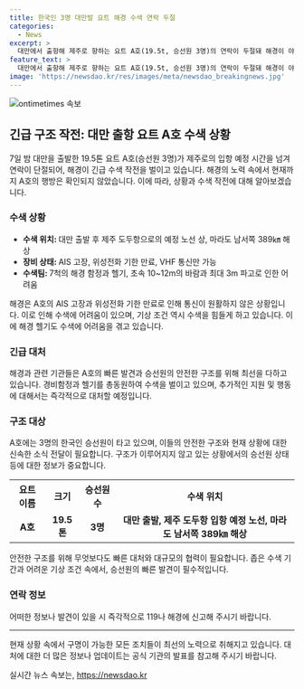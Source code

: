 ```yaml
---
title: 한국인 3명 대만발 요트 해경 수색 연락 두절
categories:
  - News
excerpt: >
  대만에서 출항해 제주로 향하는 요트 A호(19.5t, 승선원 3명)의 연락이 두절돼 해경이 야간 수색을 벌이고 있다. 지난 4일 대만을 떠나 8일 제주 도두항에 도착 예정이었던 A호는 마지막으로 6일 오전 10시에 마라도 남서쪽 해상에서 확인됐다. 현재 AIS가 고장나 연락이 두절된 상황이며, 해경은 3천t급 경비함정과 헬기를 투입해 수색을 벌이고 있지만, 기상 조건이 좋지 않아 어려움을 겪고 있다. 3명의 한국 승선원이 탑승한 A호의 안전을 우려하여 대대적인 수색 작업이 진행 중이다.
feature_text: >
  대만에서 출항해 제주로 향하는 요트 A호(19.5t, 승선원 3명)의 연락이 두절돼 해경이 야간 수색을 벌이고 있다. 지난 4일 대만을 떠나 8일 제주 도두항에 도착 예정이었던 A호는 마지막으로 6일 오전 10시에 마라도 남서쪽 해상에서 확인됐다. 현재 AIS가 고장나 연락이 두절된 상황이며, 해경은 3천t급 경비함정과 헬기를 투입해 수색을 벌이고 있지만, 기상 조건이 좋지 않아 어려움을 겪고 있다. 3명의 한국 승선원이 탑승한 A호의 안전을 우려하여 대대적인 수색 작업이 진행 중이다.
image: 'https://newsdao.kr/res/images/meta/newsdao_breakingnews.jpg'
---
```


<p><img src="https://newsdao.kr/res/images/meta/newsdao_breakingnews.jpg" alt="ontimetimes 속보" /></p>

<h2 data-ke-size="size26">긴급 구조 작전: 대만 출항 요트 A호 수색 상황</h2>

<p data-ke-size="size16">7일 밤 대만을 출발한 19.5톤 요트 A호(승선원 3명)가 제주로의 입항 예정 시간을 넘겨 연락이 단절되어, 해경이 긴급 수색 작전을 벌이고 있습니다. 해경의 노력 속에서 현재까지 A호의 행방은 확인되지 않았습니다. 이에 따라, 상황과 수색 작전에 대해 알아보겠습니다.</p>

<h3>수색 상황</h3>

<ul>
    <li><b>수색 위치: </b>대만 출발 후 제주 도두항으로의 예정 노선 상, 마라도 남서쪽 389㎞ 해상</li>
    <li><b>장비 상태: </b>AIS 고장, 위성전화 기한 만료, VHF 통신만 가능</li>
    <li><b>수색팀: </b>7척의 해경 함정과 헬기, 초속 10~12m의 바람과 최대 3m 파고로 인한 어려움</li>
</ul>

<p data-ke-size="size16">해경은 A호의 AIS 고장과 위성전화 기한 만료로 인해 통신이 원활하지 않은 상황입니다. 이로 인해 수색에 어려움이 있으며, 기상 조건 역시 수색을 힘들게 하고 있습니다. 이에 해경 헬기도 수색에 어려움을 겪고 있습니다.</p>

<h3>긴급 대처</h3>

<p data-ke-size="size16">해경과 관련 기관들은 A호의 빠른 발견과 승선원의 안전한 구조를 위해 최선을 다하고 있습니다. 경비함정과 헬기를 총동원하여 수색을 벌이고 있으며, 추가적인 지원 및 행동에 대해서는 즉각적으로 대처할 예정입니다.</p>

<h3>구조 대상</h3>

<p data-ke-size="size16">A호에는 3명의 한국인 승선원이 타고 있으며, 이들의 안전한 구조와 현재 상황에 대한 신속한 소식 전달이 필요합니다. 구조가 이루어지지 않고 있는 상황에서의 승선원 상태 등에 대한 정보가 중요합니다.</p>

<table>
    <tr>
        <th>요트 이름</th>
        <th>크기</th>
        <th>승선원 수</th>
        <th>수색 위치</th>
    </tr>
    <tr>
        <td style="text-align: center; height: 17px;"><b>A호</b></td>
        <td style="text-align: center; height: 17px;"><b>19.5톤</b></td>
        <td style="text-align: center; height: 17px;"><b>3명</b></td>
        <td style="text-align: center; height: 17px;"><b>대만 출발, 제주 도두항 입항 예정 노선, 마라도 남서쪽 389㎞ 해상</b></td>
    </tr>
</table>

<p data-ke-size="size16">안전한 구조를 위해 무엇보다도 빠른 대처와 대규모의 협력이 필요합니다. 좁은 수색 기간과 어려운 기상 조건 속에서, 승선원의 빠른 발견이 필수적입니다.</p>

<h3>연락 정보</h3>

<p data-ke-size="size16">어떠한 정보나 발견이 있을 시 즉각적으로 119나 해경에 신고해 주시기 바랍니다.</p>

<hr>

<p data-ke-size="size16">현재 상황 속에서 구명이 가능한 모든 조치들이 최선의 노력으로 취해지고 있습니다. 대처에 대한 더 많은 정보나 업데이트는 공식 기관의 발표를 참고해 주시기 바랍니다.</p>
실시간 뉴스 속보는, <a href="https://newsdao.kr" rel="dofollow">https://newsdao.kr</a>


